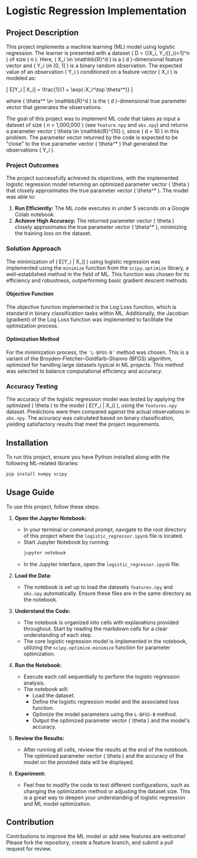 # Logistic Regression Implementation

## Project Description

This project implements a machine learning (ML) model using logistic regression. The learner is presented with a dataset \( D = \{(X_i, Y_i)\}_{i=1}^n \) of size \( n \). Here, \( X_i \in \mathbb{R}^d \) is a \( d \)-dimensional feature vector and \( Y_i \in [0, 1] \) is a binary random observation. The expected value of an observation \( Y_i \) conditioned on a feature vector \( X_i \) is modeled as:

\[
E[Y_i | X_i] = \frac{1}{1 + \exp(-X_i^\top \theta^*)}
\]

where \( \theta^* \in \mathbb{R}^d \) is the \( d \)-dimensional true parameter vector that generates the observations.

The goal of this project was to implement ML code that takes as input a dataset of size \( n = 1,000,000 \) (see `feature.npy` and `obs.npy`) and returns a parameter vector \( \theta \in \mathbb{R}^{10} \), since \( d = 10 \) in this problem. The parameter vector returned by the code is expected to be "close" to the true parameter vector \( \theta^* \) that generated the observations \( Y_i \).

### Project Outcomes

The project successfully achieved its objectives, with the implemented logistic regression model returning an optimized parameter vector \( \theta \) that closely approximates the true parameter vector \( \theta^* \). The model was able to:

1. **Run Efficiently:** The ML code executes in under 5 seconds on a Google Colab notebook.
2. **Achieve High Accuracy:** The returned parameter vector \( \theta \) closely approximates the true parameter vector \( \theta^* \), minimizing the training loss on the dataset.

### Solution Approach

The minimization of \( E[Y_i | X_i] \) using logistic regression was implemented using the `minimize` function from the `scipy.optimize` library, a well-established method in the field of ML. This function was chosen for its efficiency and robustness, outperforming basic gradient descent methods. 

#### Objective Function

The objective function implemented is the Log Loss function, which is standard in binary classification tasks within ML. Additionally, the Jacobian (gradient) of the Log Loss function was implemented to facilitate the optimization process.

#### Optimization Method

For the minimization process, the `'L-BFGS-B'` method was chosen. This is a variant of the Broyden–Fletcher–Goldfarb–Shanno (BFGS) algorithm, optimized for handling large datasets typical in ML projects. This method was selected to balance computational efficiency and accuracy.

### Accuracy Testing

The accuracy of the logistic regression model was tested by applying the optimized \( \theta \) to the model \( E[Y_i | X_i] \), using the `features.npy` dataset. Predictions were then compared against the actual observations in `obs.npy`. The accuracy was calculated based on binary classification, yielding satisfactory results that meet the project requirements.

## Installation

To run this project, ensure you have Python installed along with the following ML-related libraries:

```bash
pip install numpy scipy
```

## Usage Guide

To use this project, follow these steps:

1. **Open the Jupyter Notebook:**
   - In your terminal or command prompt, navigate to the root directory of this project where the `logistic_regressor.ipynb` file is located.
   - Start Jupyter Notebook by running:
     ```bash
     jupyter notebook
     ```
   - In the Jupyter interface, open the `logistic_regressor.ipynb` file.

2. **Load the Data:**
   - The notebook is set up to load the datasets `features.npy` and `obs.npy` automatically. Ensure these files are in the same directory as the notebook.

3. **Understand the Code:**
   - The notebook is organized into cells with explanations provided throughout. Start by reading the markdown cells for a clear understanding of each step.
   - The core logistic regression model is implemented in the notebook, utilizing the `scipy.optimize.minimize` function for parameter optimization.

4. **Run the Notebook:**
   - Execute each cell sequentially to perform the logistic regression analysis.
   - The notebook will:
     - Load the dataset.
     - Define the logistic regression model and the associated loss function.
     - Optimize the model parameters using the `L-BFGS-B` method.
     - Output the optimized parameter vector \( \theta \) and the model's accuracy.

5. **Review the Results:**
   - After running all cells, review the results at the end of the notebook. The optimized parameter vector \( \theta \) and the accuracy of the model on the provided data will be displayed.

6. **Experiment:**
   - Feel free to modify the code to test different configurations, such as changing the optimization method or adjusting the dataset size. This is a great way to deepen your understanding of logistic regression and ML model optimization.

## Contribution

Contributions to improve the ML model or add new features are welcome! Please fork the repository, create a feature branch, and submit a pull request for review.
